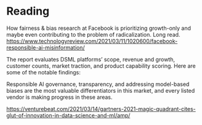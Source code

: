 # Reading

How fairness & bias research at Facebook is prioritizing growth-only and maybe even contributing to the problem of radicalization. Long read.
https://www.technologyreview.com/2021/03/11/1020600/facebook-responsible-ai-misinformation/

The report evaluates DSML platforms’ scope, revenue and growth, customer counts, market traction, and product capability scoring. Here are some of the notable findings:

Responsible AI governance, transparency, and addressing model-based biases are the most valuable differentiators in this market, and every listed vendor is making progress in these areas.

https://venturebeat.com/2021/03/14/gartners-2021-magic-quadrant-cites-glut-of-innovation-in-data-science-and-ml/amp/
